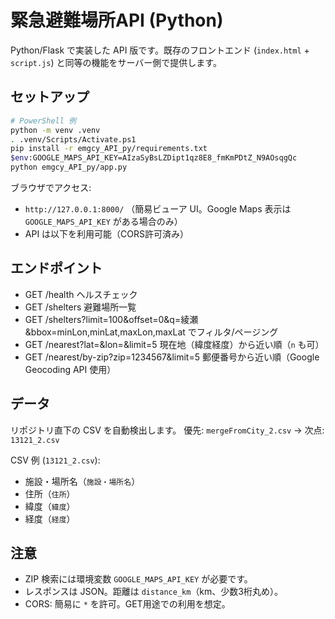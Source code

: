 # 緊急避難場所API (Python)

Python/Flask で実装した API 版です。既存のフロントエンド (`index.html` + `script.js`) と同等の機能をサーバー側で提供します。

## セットアップ

```bash
# PowerShell 例
python -m venv .venv
. .venv/Scripts/Activate.ps1
pip install -r emgcy_API_py/requirements.txt
$env:GOOGLE_MAPS_API_KEY=AIzaSyBsLZDipt1qz8E8_fmKmPDtZ_N9AOsqgQc
python emgcy_API_py/app.py
```

ブラウザでアクセス:
- `http://127.0.0.1:8000/` （簡易ビューア UI。Google Maps 表示は `GOOGLE_MAPS_API_KEY` がある場合のみ）
- API は以下を利用可能（CORS許可済み）

## エンドポイント

- GET /health ヘルスチェック
- GET /shelters 避難場所一覧
- GET /shelters?limit=100&offset=0&q=綾瀬&bbox=minLon,minLat,maxLon,maxLat でフィルタ/ページング
- GET /nearest?lat=<lat>&lon=<lon>&limit=5 現在地（緯度経度）から近い順（`n` も可）
- GET /nearest/by-zip?zip=1234567&limit=5 郵便番号から近い順（Google Geocoding API 使用）

## データ

リポジトリ直下の CSV を自動検出します。
優先: `mergeFromCity_2.csv` → 次点: `13121_2.csv`

CSV 例 (`13121_2.csv`):
- 施設・場所名（`施設・場所名`）
- 住所（`住所`）
- 緯度（`緯度`）
- 経度（`経度`）

## 注意

- ZIP 検索には環境変数 `GOOGLE_MAPS_API_KEY` が必要です。
- レスポンスは JSON。距離は `distance_km`（km、少数3桁丸め）。
- CORS: 簡易に `*` を許可。GET用途での利用を想定。
